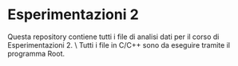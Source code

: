 # Esperimentazioni 2
Questa repository contiene tutti i file di analisi dati per il corso di Esperimentazioni 2. \\
Tutti i file in C/C++ sono da eseguire tramite il programma Root.
